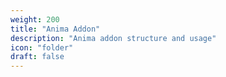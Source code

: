 ```yaml
---
weight: 200
title: "Anima Addon"
description: "Anima addon structure and usage"
icon: "folder"
draft: false
---
```


